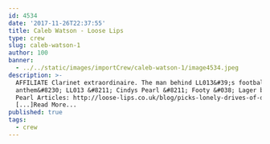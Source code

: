 ```yaml
---
id: 4534
date: '2017-11-26T22:37:55'
title: Caleb Watson - Loose Lips
type: crew
slug: caleb-watson-1
author: 100
banner:
  - ../../static/images/importCrew/caleb-watson-1/image4534.jpeg
description: >-
  AFFILIATE Clarinet extraordinaire. The man behind LL013&#39;s football
  anthem&#8230; LL013 &#8211; Cindys Pearl &#8211; Footy &#038; Lager by Cindys
  Pearl Articles: http://loose-lips.co.uk/blog/picks-lonely-drives-of-dawn-2059
  [...]Read More...
published: true
tags:
  - crew
---
```

